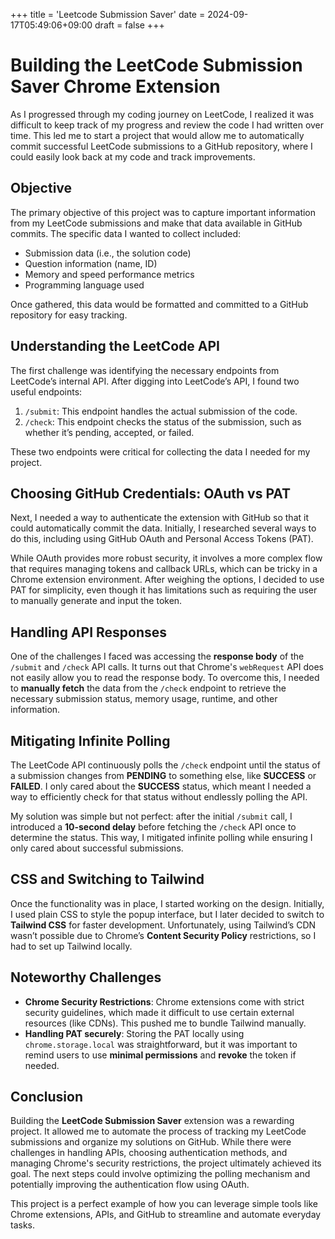 +++
title = 'Leetcode Submission Saver'
date = 2024-09-17T05:49:06+09:00
draft = false
+++

# Building the LeetCode Submission Saver Chrome Extension

As I progressed through my coding journey on LeetCode, I realized it was difficult to keep track of my progress and review the code I had written over time. This led me to start a project that would allow me to automatically commit successful LeetCode submissions to a GitHub repository, where I could easily look back at my code and track improvements.

## Objective

The primary objective of this project was to capture important information from my LeetCode submissions and make that data available in GitHub commits. The specific data I wanted to collect included:

- Submission data (i.e., the solution code)
- Question information (name, ID)
- Memory and speed performance metrics
- Programming language used

Once gathered, this data would be formatted and committed to a GitHub repository for easy tracking.

## Understanding the LeetCode API

The first challenge was identifying the necessary endpoints from LeetCode’s internal API. After digging into LeetCode’s API, I found two useful endpoints:

1. `/submit`: This endpoint handles the actual submission of the code.
2. `/check`: This endpoint checks the status of the submission, such as whether it’s pending, accepted, or failed.

These two endpoints were critical for collecting the data I needed for my project.

## Choosing GitHub Credentials: OAuth vs PAT

Next, I needed a way to authenticate the extension with GitHub so that it could automatically commit the data. Initially, I researched several ways to do this, including using GitHub OAuth and Personal Access Tokens (PAT).

While OAuth provides more robust security, it involves a more complex flow that requires managing tokens and callback URLs, which can be tricky in a Chrome extension environment. After weighing the options, I decided to use PAT for simplicity, even though it has limitations such as requiring the user to manually generate and input the token.

## Handling API Responses

One of the challenges I faced was accessing the **response body** of the `/submit` and `/check` API calls. It turns out that Chrome's `webRequest` API does not easily allow you to read the response body. To overcome this, I needed to **manually fetch** the data from the `/check` endpoint to retrieve the necessary submission status, memory usage, runtime, and other information.

## Mitigating Infinite Polling

The LeetCode API continuously polls the `/check` endpoint until the status of a submission changes from **PENDING** to something else, like **SUCCESS** or **FAILED**. I only cared about the **SUCCESS** status, which meant I needed a way to efficiently check for that status without endlessly polling the API.

My solution was simple but not perfect: after the initial `/submit` call, I introduced a **10-second delay** before fetching the `/check` API once to determine the status. This way, I mitigated infinite polling while ensuring I only cared about successful submissions.

## CSS and Switching to Tailwind

Once the functionality was in place, I started working on the design. Initially, I used plain CSS to style the popup interface, but I later decided to switch to **Tailwind CSS** for faster development. Unfortunately, using Tailwind’s CDN wasn’t possible due to Chrome’s **Content Security Policy** restrictions, so I had to set up Tailwind locally.

## Noteworthy Challenges

- **Chrome Security Restrictions**: Chrome extensions come with strict security guidelines, which made it difficult to use certain external resources (like CDNs). This pushed me to bundle Tailwind manually.
- **Handling PAT securely**: Storing the PAT locally using `chrome.storage.local` was straightforward, but it was important to remind users to use **minimal permissions** and **revoke** the token if needed.

## Conclusion

Building the **LeetCode Submission Saver** extension was a rewarding project. It allowed me to automate the process of tracking my LeetCode submissions and organize my solutions on GitHub. While there were challenges in handling APIs, choosing authentication methods, and managing Chrome's security restrictions, the project ultimately achieved its goal. The next steps could involve optimizing the polling mechanism and potentially improving the authentication flow using OAuth.

This project is a perfect example of how you can leverage simple tools like Chrome extensions, APIs, and GitHub to streamline and automate everyday tasks.
